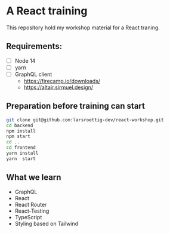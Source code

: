 # A React training
This repository hold my workshop material for a React traning.

## Requirements:
* [ ] Node 14
* [ ] yarn
* [ ] GraphQL client
    * https://firecamp.io/downloads/
    * https://altair.sirmuel.design/

## Preparation before training can start
```bash
git clone git@github.com:larsroettig-dev/react-workshop.git
cd backend
npm install
npm start
cd ..
cd frontend
yarn install
yarn  start
```

## What we learn
* GraphQL
* React
* React Router
* React-Testing
* TypeScript
* Styling based on Tailwind
